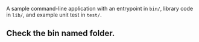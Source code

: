 A sample command-line application with an entrypoint in `bin/`, library code
in `lib/`, and example unit test in `test/`.
## Check the **bin** named folder.

